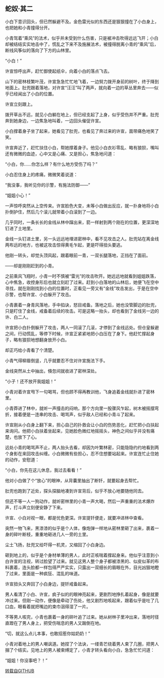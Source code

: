 ## 蛇奴·其二

小白下意识回头，但已然躲避不及。金色雷光似的东西还是狠狠撞在了小白身上，也把她和小青撞得分开。

小青驾着“乘风”的法术，似乎并未受到什么伤害，只是被冲击吹得远远飞开；小白却被结结实实地击中了，慌乱之下来不及施展法术，被撞得脱离小青的“乘风”后，断线风筝似的落向了下方的山林里。

“小白！”

许宣惊呼出声，赶忙御使起纸伞，向着小白的落点飞去。

山下的密林枝繁叶茂，许宣急急忙忙地飞着，一边努力拨开身前的树叶，终于降到地面上。肚兜跟着落地，对许宣“汪汪”叫了两声，就向着一边的草丛里奔去——似乎已经闻出了小白的位置。

许宣立刻跟上。

拨开草丛不远，就见小白躺在地上，但已经支起了上身，似乎受伤并不严重。肚兜奔到她身边，一边焦急地叫着，一边回头催促许宣。

小白撑着身子坐了起来，她看见了肚兜，也看见了奔过来的许宣，面带痛色地笑了笑。

许宣奔近了，赶忙扶住小白，帮她撑着身子。他见小白衣衫零乱、略有狼狈，嘴叫还有微微的血迹，心中又是心痛、又是担心，焦急地问道：

“小白，你……你怎么样？有什么地方受伤了吗？”

小白忍住身上的疼痛，微微笑着说道：

“我没事，我听见你的示警，有施法防御——”

“姐姐小心！”

一声惊呼突然从上空传来。许宣脸色大变，未等小白做出反应，就一扑身地将小白扑倒护住，然后几个滚儿就带着小白滚到了一边。

几乎同时，一条长长的金线从林中蹿出来，箭一样射到两个刚在的位置，更深深地钉进了土地里。

金线一头钉进土里，另一头远远地埋进密林中，看不见攻击之人。肚兜站在离金线两布远的地方，也被这攻击惊得黄毛乍起，更是吓得扭头要逃。

他刚一转头，却觉头顶风起，跟着眼前一青，一双长腿落地，正挡在了面前。

——却是刚刚赶到的小青。

之前乘风飞翔时，小青一时不慎被“雷光”的攻击吹开。她远远地就看到姐姐跌落，心中焦急，收控身形后也就立刻赶了过来。赶到小白落地的山林后，她便飞在空中寻找，就在刚刚找到小白的位置时，正看见一旁又有“金线”攻击发出，于是在空中示警，也帮许宣、小白躲开了攻击。

小青裹着一身青风落地，手中掐诀，怒目戒备。落地之后，她也没管脚边的肚兜，只是盯住了金线，戒备着后续的攻击。可是这略一抬头，却也看到了金线另一边的许、白二人。

许宣把小白扑倒躲开了攻击，两人一同滚了几滚，才停到了金线远处。但仓皇躲避之间，行动慌乱，等停下时候，许宣正紧紧地把小白压在了身下。他赶忙撑起身子，略有狼狈地想翻身放开小白。

却正巧给小青看了个清楚。

小青气得柳眉倒竖，几乎就要忍不住对许宣施法下手。

金线突然从土中抽出，倏忽间就收进了密林深处。

“小子！还不放开我姐姐！”

小青对着许宣甩下一句喝骂，但也顾不得再教训他，飞身追着金线就扑进了密林里。

小青莽进了林中，就听一声撞击的闷响，那个方向里一股骤风乍起，树木被摇摆弯折，接着便是一连串的攻击、喝骂声，似乎敌人已经和小青斗了起来。

许宣刚从小白身上翻下来，担心自己的扑救会让小白的伤势恶化，赶忙把小白扶起来询问。他把小白扶着坐起来，见她脸色微红地摇摇头，神色之间似乎并没有痛楚，也放下了心。

远处小青的喝骂声不止，两人抬头去看，却因为叶繁林密，只能隐隐约约地看到两个身影在来回攻击纠缠。小白微微有些担心，忍不住想要站起来。许宣连忙止住她的动作，安慰道：

“小白，你先在这儿休息，我过去看看！”

他对小白做了个“放心”的眼神，从背囊里抽出了断钎，就要起身去帮忙。

肚兜也跑到了近处，探头探脑地凑到许宣背后，似乎不放心地要随他同去。

但还不等一人一狗动作，就听密林里的小青一声大喝，然后一声重重的法术爆炸声，打斗声立刻便安静了下来。

许宣、小白对视一眼，都是忧色更深。许宣提钎便走，就要冲进林中查看。

突然一物飞来，黑漆漆的似乎是个人体，像炮弹一样地从密林里砸了出来，裹着一身的碎叶断枝，重重地砸进几人一旁的土里。

尘土飞扬，肚兜又给吓得一机灵，又缩回了小白身边。

砸到地上的，似乎是个身材单薄的男人，此时正咳喘着撑起身来。他似乎注意到小白许宣的注视，转过脸望了过来。就见这男人整个身子都被漆黑的、似皮似革的布料裹着，连头脸都一样包得严严实实，只露出一双细长的眉眼在外，目光凶狠地瞪了过来，里面是一种疯狂、混乱的味道。

许宣扭头又奔回了小白身边，提钎戒备起来。

男人看清了小白、许宣，疯子似的的眼神亮起来，更剧烈地挣扎着起身，像是就要冲过来。但刚一动作，便像是牵动了伤处，他又剧烈地咳起来，跟着似乎是吐了几口血，眼看着就把嘴边的束巾洇得湿了一片。

不等男人咳完，小青也裹着一身的碎叶追了过来。她从树林子里冲出来，落地时径直蹬在了男人身上，把受伤喘息的男人又踹倒在地。

“切，就这么点儿本事，也敢招惹你姑奶奶！”

小青对着地上的男人嘲讽道。她捏了个法诀，一缕青芒绕着男人束了几圈，把男人捆了个结实。见地上的男人被束缚定了，小青才转头看向小白，急急忙忙问道：

“姐姐！你没事吧？！”

[转载自GITHUB](https://github.com/NinePieces/BaiSheYuanQi)